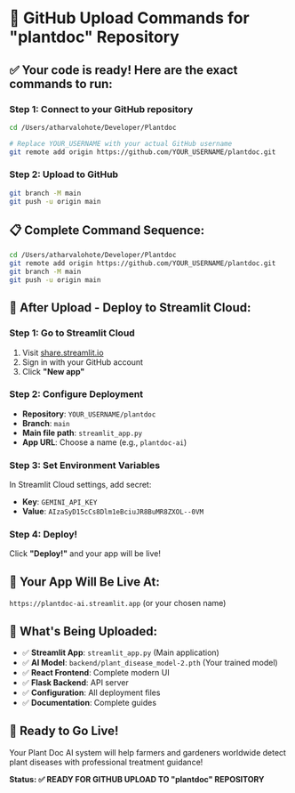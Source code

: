 # 🚀 GitHub Upload Commands for "plantdoc" Repository

## ✅ Your code is ready! Here are the exact commands to run:

### Step 1: Connect to your GitHub repository
```bash
cd /Users/atharvalohote/Developer/Plantdoc

# Replace YOUR_USERNAME with your actual GitHub username
git remote add origin https://github.com/YOUR_USERNAME/plantdoc.git
```

### Step 2: Upload to GitHub
```bash
git branch -M main
git push -u origin main
```

## 📋 Complete Command Sequence:
```bash
cd /Users/atharvalohote/Developer/Plantdoc
git remote add origin https://github.com/YOUR_USERNAME/plantdoc.git
git branch -M main
git push -u origin main
```

## 🎯 After Upload - Deploy to Streamlit Cloud:

### Step 1: Go to Streamlit Cloud
1. Visit [share.streamlit.io](https://share.streamlit.io)
2. Sign in with your GitHub account
3. Click **"New app"**

### Step 2: Configure Deployment
- **Repository**: `YOUR_USERNAME/plantdoc`
- **Branch**: `main`
- **Main file path**: `streamlit_app.py`
- **App URL**: Choose a name (e.g., `plantdoc-ai`)

### Step 3: Set Environment Variables
In Streamlit Cloud settings, add secret:
- **Key**: `GEMINI_API_KEY`
- **Value**: `AIzaSyD15cCs8Dlm1eBciuJR8BuMR8ZXOL--0VM`

### Step 4: Deploy!
Click **"Deploy!"** and your app will be live!

## 🌟 Your App Will Be Live At:
`https://plantdoc-ai.streamlit.app` (or your chosen name)

## 📁 What's Being Uploaded:
- ✅ **Streamlit App**: `streamlit_app.py` (Main application)
- ✅ **AI Model**: `backend/plant_disease_model-2.pth` (Your trained model)
- ✅ **React Frontend**: Complete modern UI
- ✅ **Flask Backend**: API server
- ✅ **Configuration**: All deployment files
- ✅ **Documentation**: Complete guides

## 🎉 Ready to Go Live!
Your Plant Doc AI system will help farmers and gardeners worldwide detect plant diseases with professional treatment guidance!

**Status: ✅ READY FOR GITHUB UPLOAD TO "plantdoc" REPOSITORY**
